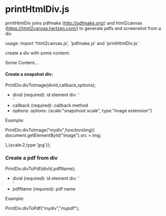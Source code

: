 # printHtmlDiv.js

printHtmlDiv joins pdfmake (http://pdfmake.org/) and html2canvas (https://html2canvas.hertzen.com/)
to generate pdfs and screenshot from a div

usage: import 'html2canvas.js', 'pdfmake.js' and 'printHtmlDiv.js'

create a div with some content:
<div id="myDiv">
  Some Content...
</div>

#### Create a snapshot div:

PrintDiv.divToImage(divId,callback,options);

- divid (required): id element div: '<div id="mydiv">'
- callback (required): callback method
- options: options: {scale:"snapshoot scale", type:"image extension"}

Example: 

PrintDiv.divToImage("mydiv",function(img){
        document.getElementById("image").src = img;

},{scale:2,type:'jpg'});


### Create a pdf from div

PrintDiv.divToPdf(divId,pdfName);

- divid (required): id element div: '<div id="mydiv">'
- pdfName  (required): pdf name

Example:

PrintDiv.divToPdf("mydiv","mypdf");


